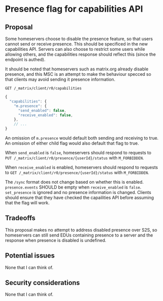 # Presence flag for capabilities API

## Proposal

Some homeservers choose to disable the presence feature, so that users cannot send or receive presence.
This should be specificed in the new capabilities API. Servers can also choose to restrict some users
while allowing others, and the capabilities response should reflect this (since the endpoint is authed).

It should be noted that homeservers such as matrix.org already disable presence, and this MSC is an attempt
to make the behaviour specced so that clients may avoid sending it presence information.

`GET /_matrix/client/r0/capabilities`

```javascript
{
  "capabilities": {
    "m.presence": {
      "send_enabled": false,
      "receive_enabled": false,
    },
    // ...
}
```

An omission of `m.presence` would default both sending and receiving to true. An omission of either child flag
would also default that flag to true.

When `send_enabled` is `false`, homeservers should respond to requests to 
`PUT /_matrix/client/r0/presence/{userId}/status` with `M_FORBIDDEN`.

When `receive_enabled` is enabled, homeservers should respond to requests to 
`GET /_matrix/client/r0/presence/{userId}/status` with `M_FORBIDDEN`.

The `/sync` format does not change based on whether this is enabled. `presence.events` SHOULD be empty when `receive_enabled` is `false`. `set_presence` is ignored and no presence information is changed. Clients should ensure that they have checked the capailities API before assuming that the flag will work.

## Tradeoffs

This proposal makes no attempt to address disabled presence over S2S, so homeservers can still send EDUs containing
presence to a server and the response when presence is disabled is undefined.

## Potential issues

None that I can think of.

## Security considerations

None that I can think of.
